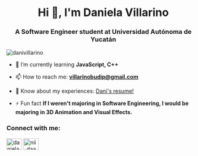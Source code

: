 <h1 align="center">Hi 👋, I'm Daniela Villarino</h1>
<h3 align="center">A Software Engineer student at Universidad Autónoma de Yucatán</h3>

<p align="left"> <img src="https://komarev.com/ghpvc/?username=danivillarino&label=Profile%20views&color=0e75b6&style=flat" alt="danivillarino" /> </p>

- 🌱 I’m currently learning **JavaScript, C++**

- 📫 How to reach me: **villarinobudip@gmail.com**

- 📄 Know about my experiences: [Dani's resume!](https://drive.google.com/file/d/1P5h6Jtni-2NGjNaUJvAT2YRgN47YjOw4/view?usp=sharing)

- ⚡ Fun fact **If I weren't majoring in Software Engineering, I would be majoring in 3D Animation and Visual Effects.**

<h3 align="left">Connect with me:</h3>
<p align="left">
<a href="https://linkedin.com/in/daniela-villarino" target="blank"><img align="center" src="https://raw.githubusercontent.com/rahuldkjain/github-profile-readme-generator/master/src/images/icons/Social/linked-in-alt.svg" alt="daniela-villarino" height="30" width="40" /></a>   <a href="https://instagram.com/nii_daanii" target="blank"><img align="center" src="https://raw.githubusercontent.com/rahuldkjain/github-profile-readme-generator/master/src/images/icons/Social/instagram.svg" alt="nii_daanii" height="30" width="40" /></a>
</p>


